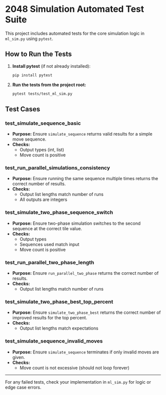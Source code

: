 # 2048 Simulation Automated Test Suite

This project includes automated tests for the core simulation logic in `ml_sim.py` using `pytest`.

## How to Run the Tests

1. **Install pytest** (if not already installed):
   ```sh
   pip install pytest
   ```
2. **Run the tests from the project root:**
   ```sh
   pytest tests/test_ml_sim.py
   ```

## Test Cases

### test_simulate_sequence_basic
- **Purpose:** Ensure `simulate_sequence` returns valid results for a simple move sequence.
- **Checks:**
  - Output types (int, list)
  - Move count is positive

### test_run_parallel_simulations_consistency
- **Purpose:** Ensure running the same sequence multiple times returns the correct number of results.
- **Checks:**
  - Output list lengths match number of runs
  - All outputs are integers

### test_simulate_two_phase_sequence_switch
- **Purpose:** Ensure two-phase simulation switches to the second sequence at the correct tile value.
- **Checks:**
  - Output types
  - Sequences used match input
  - Move count is positive

### test_run_parallel_two_phase_length
- **Purpose:** Ensure `run_parallel_two_phase` returns the correct number of results.
- **Checks:**
  - Output list lengths match number of runs

### test_simulate_two_phase_best_top_percent
- **Purpose:** Ensure `simulate_two_phase_best` returns the correct number of improved results for the top percent.
- **Checks:**
  - Output list lengths match expectations

### test_simulate_sequence_invalid_moves
- **Purpose:** Ensure `simulate_sequence` terminates if only invalid moves are given.
- **Checks:**
  - Move count is not excessive (should not loop forever)

---

For any failed tests, check your implementation in `ml_sim.py` for logic or edge case errors.
